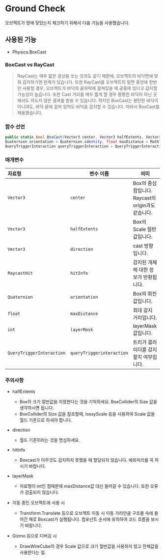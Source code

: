 # Ground Check

오브젝트가 땅에 닿았는지 체크하기 위해서 다음 기능을 사용했습니다.

## 사용된 기능
- Physics.BoxCast


### BoxCast vs RayCast

> RayCast는 매우 얇은 광선을 쏘는 것과도 같기 때문에, 
> 오브젝트의 바닥면에 맞춰 감지하기엔 한계가 있습니다.
> 또한 RayCast를 오브젝트의 밑면 중앙에 한번만 사용할 경우,
> 오브젝트가 바닥의 끝자락에 걸쳐있을 때 공중에 있다고 감지할 가능성이 높습니다.
> 또한 Cast 거리를 매우 짧게 할 경우 평평한 바닥이 아닌 곳에서도 의도치 않은 결과를 받을 수 있습니다.
> 하지만 BoxCast는 평탄한 바닥이 아니여도, 바닥 끝에 걸쳐 있어도 바닥을 감지할 수 있습니다.
> 따라서 BoxCast를 채용했습니다.




### 함수 선언
```cs
public static bool BoxCast(Vector3 center, Vector3 halfExtents, Vector3 direction, out RaycastHit hitInfo, 
Quaternion orientation = Quaternion.identity, float maxDistance = Mathf.Infinity, int layerMask = DefaultRaycastLayers, 
QueryTriggerInteraction queryTriggerInteraction = QueryTriggerInteraction.UseGlobal);
```
### 매개변수

 자료형 | 변수 이름 | 의미 |
:--- |---|---
 `Vector3` |`center` | Box의 중심점입니다. Raycast의 origin과도 같습니다.
 `Vector3 ` | `halfExtents` | Box의 Scale 절반값입니다.
 `Vector3 ` |`direction` | cast 방향입니다.  
 `RaycastHit` | `hitInfo`| 감지된 개체에 대한 정보가 반환됩니다.
 `Quaternion` |`orientation` | Box의 회전값입니다.
 `float`| `maxDistance` | 최대 감지 거리입니다.
 `int`|`layerMask` | layerMask 값입니다.
 `QueryTriggerInteraction`|`queryTriggerinteraction` | 트리거 콜라이더를 감지할지 여부입니다.

### 주의사항
* halfExtents 
  * Box의 크기 절반값을 지정한다는 것을 기억하세요. BoxCollider의 Size 값을 생각하시면 됩니다.
  * BoxCollider의 Size 값을 참조할때, lossyScale 등을 사용하여 Scale 값을 월드 기준으로 하셔야 합니다.
* direction 
  * 월드 기준이라는 것을 명심하세요.
* hitInfo 
  * Boxcast가 아무것도 감지하지 못했을 때 할당되지 않습니다. 예외처리를 꼭 하시기 바랍니다.
* layerMask
  * 자료형이 int인 점때문에 maxDistance값 대신 들어갈 수 있습니다. 또한 오류가 검출되지 않습니다.

* 이동 중인 오브젝트에 사용 시
  * Transform.Translate 등으로 오브젝트 이동 시 이동 거리만큼 구조물 속에 들어간 채로 Boxcast가 실행됩니다. 컴포넌트 순서에 유의하여 코드 흐름을 보시기 바랍니다.

* Gizmo 등으로 디버깅 시
  * DrawWireCube의 경우 Scale 값으로 크기 절반값을 사용하지 않고 전체값을 사용한다는 점.
  



